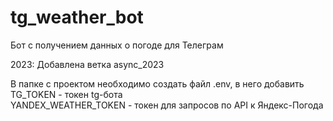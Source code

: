 # tg_weather_bot

Бот с получением данных о погоде для Телеграм

2023: Добавлена ветка async_2023

В папке с проектом необходимо создать файл .env, в него добавить  
TG_TOKEN - токен tg-бота  
YANDEX_WEATHER_TOKEN - токен для запросов по API к Яндекс-Погода
